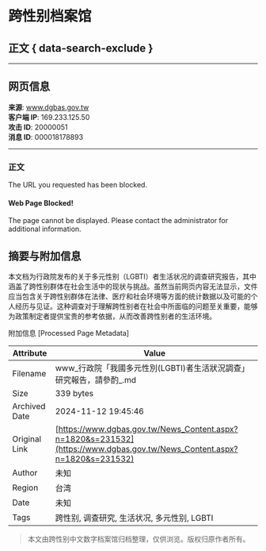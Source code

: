 # 跨性别档案馆

## 正文 { data-search-exclude }


---

## 网页信息

**来源**: www.dgbas.gov.tw  
**客户端 IP**: 169.233.125.50  
**攻击 ID**: 20000051  
**消息 ID**: 000018178893  

---

### 正文

The URL you requested has been blocked.

#### Web Page Blocked!

The page cannot be displayed. Please contact the administrator for additional information.

## 摘要与附加信息

<!-- tcd_abstract -->
本文档为行政院发布的关于多元性别（LGBTI）者生活状况的调查研究报告，其中涵盖了跨性别群体在社会生活中的现状与挑战。虽然当前网页内容无法显示，文件应当包含关于跨性别群体在法律、医疗和社会环境等方面的统计数据以及可能的个人经历与见证。这种调查对于理解跨性别者在社会中所面临的问题至关重要，能够为政策制定者提供宝贵的参考依据，从而改善跨性别者的生活环境。
<!-- tcd_abstract_end -->

附加信息 [Processed Page Metadata]

| Attribute       | Value                                  |
|-----------------|----------------------------------------|
| Filename        | www_行政院「我國多元性別(LGBTI)者生活狀況調查」研究報告，請參酌_.md                             |
| Size            | 339 bytes                           |
| Archived Date   | 2024-11-12 19:45:46                             |
| Original Link   | [https://www.dgbas.gov.tw/News_Content.aspx?n=1820&s=231532](https://www.dgbas.gov.tw/News_Content.aspx?n=1820&s=231532)                       |
| Author          | 未知                               |
| Region          | 台湾                               |
| Date            | 未知                                 |
| Tags            | 跨性别, 调查研究, 生活状况, 多元性别, LGBTI                                 |
>
> 本文由跨性别中文数字档案馆归档整理，仅供浏览。版权归原作者所有。
>